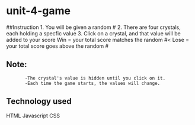 # unit-4-game
##Instruction
            1. You will be given a random #
            2. There are four crystals, each holding a     specfic value
            3. Click on a crystal, and that value will    be added to your score
               Win = your total score matches the random #<
               Lose = your total score goes above the random #
  ##  Note: 
           -The crystal's value is hidden until you click on it.
           -Each time the game starts, the values will change.

  ## Technology used
  HTML
  Javascript
  CSS

  